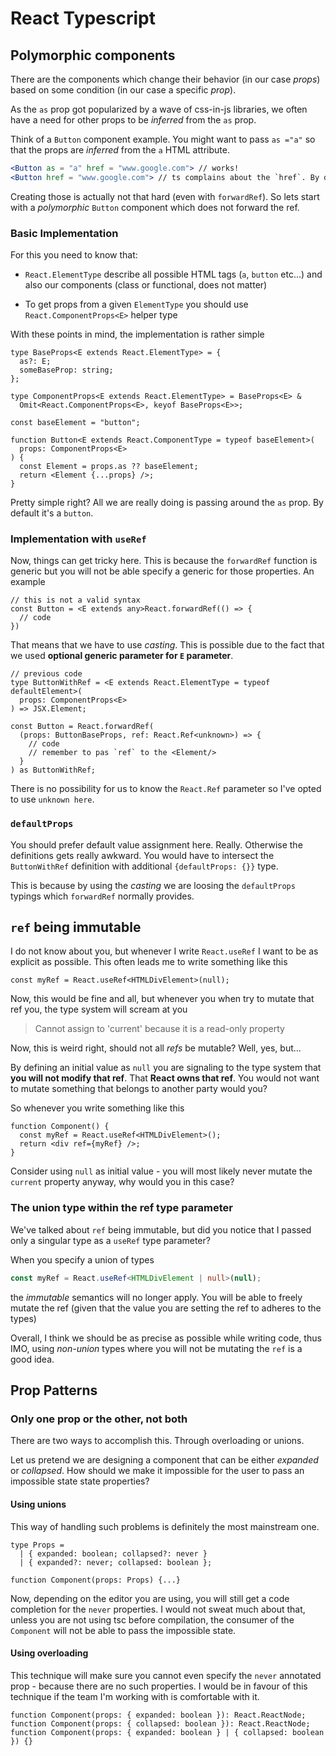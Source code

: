 # React Typescript

## Polymorphic components

There are the components which change their behavior (in our case _props_) based on some condition (in our case a specific _prop_).

As the `as` prop got popularized by a wave of css-in-js libraries, we often have a need for other props to be _inferred_ from the `as` prop.

Think of a `Button` component example. You might want to pass `as ="a"` so that the props are _inferred_ from the `a` HTML attribute.

```jsx
<Button as = "a" href = "www.google.com"> // works!
<Button href = "www.google.com"> // ts complains about the `href`. By default the `Buttton` is well... a button.
```

Creating those is actually not that hard (even with `forwardRef`). So lets start with a _polymorphic_ `Button` component which does not forward the ref.

### Basic Implementation

For this you need to know that:

- `React.ElementType` describe all possible HTML tags (`a`, `button` etc...) and also our components (class or functional, does not matter)

- To get props from a given `ElementType` you should use `React.ComponentProps<E>` helper type

With these points in mind, the implementation is rather simple

```tsx
type BaseProps<E extends React.ElementType> = {
  as?: E;
  someBaseProp: string;
};

type ComponentProps<E extends React.ElementType> = BaseProps<E> &
  Omit<React.ComponentProps<E>, keyof BaseProps<E>>;

const baseElement = "button";

function Button<E extends React.ComponentType = typeof baseElement>(
  props: ComponentProps<E>
) {
  const Element = props.as ?? baseElement;
  return <Element {...props} />;
}
```

Pretty simple right? All we are really doing is passing around the `as` prop. By default it's a `button`.

### Implementation with `useRef`

Now, things can get tricky here. This is because the `forwardRef` function is generic but you will not be able specify a generic for those properties. An example

```tsx
// this is not a valid syntax
const Button = <E extends any>React.forwardRef(() => {
  // code
})
```

That means that we have to use _casting_. This is possible due to the fact that we used **optional generic parameter for `E` parameter**.

```tsx
// previous code
type ButtonWithRef = <E extends React.ElementType = typeof defaultElement>(
  props: ComponentProps<E>
) => JSX.Element;

const Button = React.forwardRef(
  (props: ButtonBaseProps, ref: React.Ref<unknown>) => {
    // code
    // remember to pas `ref` to the <Element/>
  }
) as ButtonWithRef;
```

There is no possibility for us to know the `React.Ref` parameter so I've opted to use `unknown here`.

### `defaultProps`

You should prefer default value assignment here. Really. Otherwise the definitions gets really awkward. You would have to intersect the `ButtonWithRef` definition with additional `{defaultProps: {}}` type.

This is because by using the _casting_ we are loosing the `defaultProps` typings which `forwardRef` normally provides.

## `ref` being immutable

I do not know about you, but whenever I write `React.useRef` I want to be as explicit as possible. This often leads me to write something like this

```tsx
const myRef = React.useRef<HTMLDivElement>(null);
```

Now, this would be fine and all, but whenever you when try to mutate that ref you, the type system will scream at you

> Cannot assign to 'current' because it is a read-only property

Now, this is weird right, should not all _refs_ be mutable? Well, yes, but...

By defining an initial value as `null` you are signaling to the type system that **you will not modify that ref**. That **React owns that ref**. You would not want to mutate something that belongs to another party would you?

So whenever you write something like this

```tsx
function Component() {
  const myRef = React.useRef<HTMLDivElement>();
  return <div ref={myRef} />;
}
```

Consider using `null` as initial value - you will most likely never mutate the `current` property anyway, why would you in this case?

### The union type within the ref type parameter

We've talked about `ref` being immutable, but did you notice that I passed only a singular type as a `useRef` type parameter?

When you specify a union of types

```ts
const myRef = React.useRef<HTMLDivElement | null>(null);
```

the _immutable_ semantics will no longer apply. You will be able to freely mutate the ref (given that the value you are setting the ref to adheres to the types)

Overall, I think we should be as precise as possible while writing code, thus IMO, using _non-union_ types where you will not be mutating the `ref` is a good idea.

## Prop Patterns

### Only one prop or the other, not both

There are two ways to accomplish this. Through overloading or unions.

Let us pretend we are designing a component that can be either _expanded_ or _collapsed_. How should we make it impossible for the user to pass an impossible state state properties?

#### Using unions

This way of handling such problems is definitely the most mainstream one.

```tsx
type Props =
  | { expanded: boolean; collapsed?: never }
  | { expanded?: never; collapsed: boolean };

function Component(props: Props) {...}
```

Now, depending on the editor you are using, you will still get a code completion for the `never` properties.
I would not sweat much about that, unless you are not using tsc before compilation, the consumer of the `Component`
will not be able to pass the impossible state.

#### Using overloading

This technique will make sure you cannot even specify the `never` annotated prop - because there are no such properties.
I would be in favour of this technique if the team I'm working with is comfortable with it.

```tsx
function Component(props: { expanded: boolean }): React.ReactNode;
function Component(props: { collapsed: boolean }): React.ReactNode;
function Component(props: { expanded: boolean } | { collapsed: boolean }) {}
```
